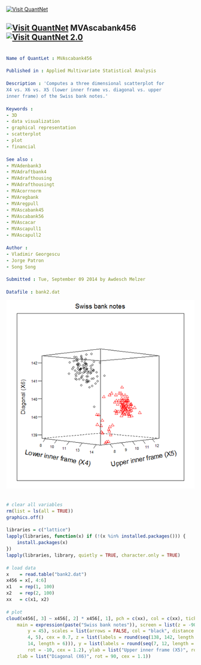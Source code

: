 
[<img src="https://github.com/QuantLet/Styleguide-and-Validation-procedure/blob/master/pictures/banner.png" alt="Visit QuantNet">](http://quantlet.de/index.php?p=info)

## [<img src="https://github.com/QuantLet/Styleguide-and-Validation-procedure/blob/master/pictures/qloqo.png" alt="Visit QuantNet">](http://quantlet.de/) **MVAscabank456** [<img src="https://github.com/QuantLet/Styleguide-and-Validation-procedure/blob/master/pictures/QN2.png" width="60" alt="Visit QuantNet 2.0">](http://quantlet.de/d3/ia)

```yaml

Name of QuantLet : MVAscabank456

Published in : Applied Multivariate Statistical Analysis

Description : 'Computes a three dimensional scatterplot for
X4 vs. X6 vs. X5 (lower inner frame vs. diagonal vs. upper
inner frame) of the Swiss bank notes.'

Keywords :
- 3D
- data visualization
- graphical representation
- scatterplot
- plot
- financial

See also :
- MVAdenbank3
- MVAdraftbank4
- MVAdrafthousing
- MVAdrafthousingt
- MVAcorrnorm
- MVAregbank
- MVAregpull
- MVAscabank45
- MVAscabank56
- MVAscacar
- MVAscapull1
- MVAscapull2

Author :
- Vladimir Georgescu
- Jorge Patron
- Song Song

Submitted : Tue, September 09 2014 by Awdesch Melzer

Datafile : bank2.dat
```

![Picture1](MVAscabank456_1.png)


```r

# clear all variables
rm(list = ls(all = TRUE))
graphics.off()

libraries = c("lattice")
lapply(libraries, function(x) if (!(x %in% installed.packages())) {
    install.packages(x)
})
lapply(libraries, library, quietly = TRUE, character.only = TRUE)

# load data
x    = read.table("bank2.dat")
x456 = x[, 4:6]
x1   = rep(1, 100)
x2   = rep(2, 100)
xx   = c(x1, x2)

# plot
cloud(x456[, 3] ~ x456[, 2] * x456[, 1], pch = c(xx), col = c(xx), ticktype = "detailed", 
    main = expression(paste("Swiss bank notes")), screen = list(z = -90, x = -90, 
        y = 45), scales = list(arrows = FALSE, col = "black", distance = 1, tick.number = c(4, 
        4, 5), cex = 0.7, z = list(labels = round(seq(138, 142, length = 6))), x = list(labels = round(seq(7, 
        14, length = 6))), y = list(labels = round(seq(7, 12, length = 6)))), xlab = list(expression(paste("Lower inner frame (X4)")), 
        rot = -10, cex = 1.2), ylab = list("Upper inner frame (X5)", rot = 10, cex = 1.2), 
    zlab = list("Diagonal (X6)", rot = 90, cex = 1.1))

```
